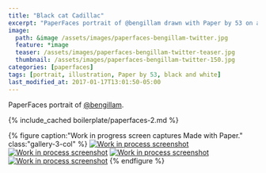 ```yaml
---
title: "Black cat Cadillac"
excerpt: "PaperFaces portrait of @bengillam drawn with Paper by 53 on an iPad."
image: 
  path: &image /assets/images/paperfaces-bengillam-twitter.jpg 
  feature: *image
  teaser: /assets/images/paperfaces-bengillam-twitter-teaser.jpg
  thumbnail: /assets/images/paperfaces-bengillam-twitter-150.jpg
categories: [paperfaces]
tags: [portrait, illustration, Paper by 53, black and white]
last_modified_at: 2017-01-17T13:01:50-05:00
---
```


PaperFaces portrait of [@bengillam](https://twitter.com/bengillam).

{% include_cached boilerplate/paperfaces-2.md %}

{% figure caption:"Work in progress screen captures Made with Paper." class:"gallery-3-col" %}
[![Work in process screenshot](/assets/images/paperfaces-bengillam-process-1-600.jpg)](/assets/images/paperfaces-bengillam-process-1-lg.jpg)
[![Work in process screenshot](/assets/images/paperfaces-bengillam-process-2-600.jpg)](/assets/images/paperfaces-bengillam-process-2-lg.jpg)
[![Work in process screenshot](/assets/images/paperfaces-bengillam-process-3-600.jpg)](/assets/images/paperfaces-bengillam-process-3-lg.jpg)
[![Work in process screenshot](/assets/images/paperfaces-bengillam-process-4-600.jpg)](/assets/images/paperfaces-bengillam-process-4-lg.jpg)
{% endfigure %}

